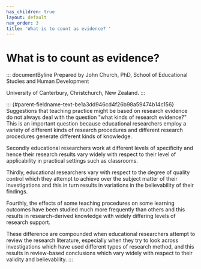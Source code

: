 ```yaml
---
has_children: true
layout: default
nav_order: 3
title: 'What is to count as evidence? '
---
```

# What is to count as evidence? 


::: documentByline
Prepared by John Church, PhD, School of Educational Studies and Human
Development

University of Canterbury, Christchurch, New Zealand.
:::

::: {#parent-fieldname-text-be1a3dd946cd4f26b98a59474b14c156}
Suggestions that teaching practice might be based on research evidence
do not always deal with the question "what kinds of research evidence?"
This is an important question because educational researchers employ a
variety of different kinds of research procedures and different research
procedures generate different kinds of knowledge.

Secondly educational researchers work at different levels of specificity
and hence their research results vary widely with respect to their level
of applicability in practical settings such as classrooms.

Thirdly, educational researchers vary with respect to the degree of
quality control which they attempt to achieve over the subject matter of
their investigations and this in turn results in variations in the
believability of their findings.

Fourthly, the effects of some teaching procedures on some learning
outcomes have been studied much more frequently than others and this
results in research-derived knowledge with widely differing levels of
research support.

These difference are compounded when educational researchers attempt to
review the research literature, especially when they try to look across
investigations which have used different types of research method, and
this results in review-based conclusions which vary widely with respect
to their validity and believability.
:::

